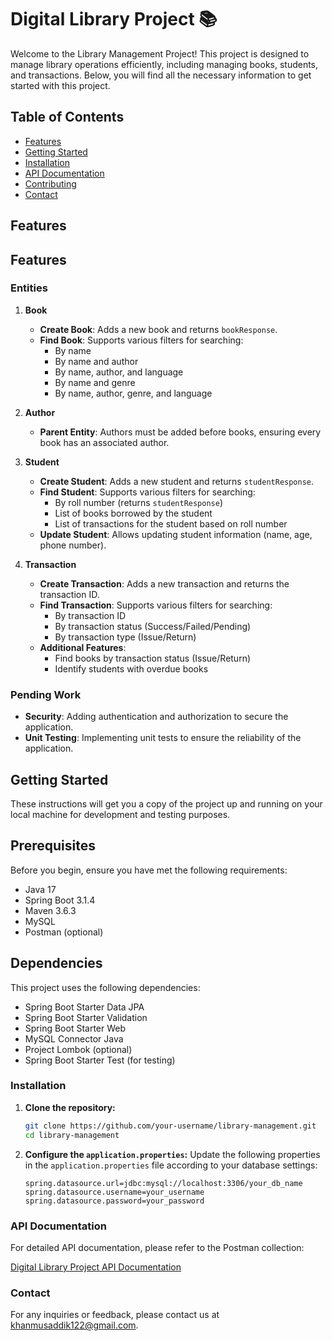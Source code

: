 # Digital Library Project 📚

Welcome to the Library Management Project! This project is designed to manage library operations efficiently, including managing books, students, and transactions. Below, you will find all the necessary information to get started with this project.

## Table of Contents
- [Features](#features)
- [Getting Started](#getting-started)
- [Installation](#installation)
- [API Documentation](#api-documentation)
- [Contributing](#contributing)
- [Contact](#contact)

## Features

## Features

### Entities

1. **Book**
    - **Create Book**: Adds a new book and returns `bookResponse`.
    - **Find Book**: Supports various filters for searching:
        - By name
        - By name and author
        - By name, author, and language
        - By name and genre
        - By name, author, genre, and language

2. **Author**
    - **Parent Entity**: Authors must be added before books, ensuring every book has an associated author.

3. **Student**
    - **Create Student**: Adds a new student and returns `studentResponse`.
    - **Find Student**: Supports various filters for searching:
        - By roll number (returns `studentResponse`)
        - List of books borrowed by the student
        - List of transactions for the student based on roll number
    - **Update Student**: Allows updating student information (name, age, phone number).

4. **Transaction**
    - **Create Transaction**: Adds a new transaction and returns the transaction ID.
    - **Find Transaction**: Supports various filters for searching:
        - By transaction ID
        - By transaction status (Success/Failed/Pending)
        - By transaction type (Issue/Return)
    - **Additional Features**:
        - Find books by transaction status (Issue/Return)
        - Identify students with overdue books

### Pending Work
- **Security**: Adding authentication and authorization to secure the application.
- **Unit Testing**: Implementing unit tests to ensure the reliability of the application.

## Getting Started

These instructions will get you a copy of the project up and running on your local machine for development and testing purposes.

## Prerequisites

Before you begin, ensure you have met the following requirements:

- Java 17
- Spring Boot 3.1.4
- Maven 3.6.3
- MySQL
- Postman (optional)

## Dependencies

This project uses the following dependencies:

- Spring Boot Starter Data JPA
- Spring Boot Starter Validation
- Spring Boot Starter Web
- MySQL Connector Java
- Project Lombok (optional)
- Spring Boot Starter Test (for testing)

### Installation

1. **Clone the repository:**
   ```bash
   git clone https://github.com/your-username/library-management.git
   cd library-management
   ```
 2. **Configure the `application.properties`:** 
 Update the following properties in the `application.properties` file according to your database settings:
    ```properties
    spring.datasource.url=jdbc:mysql://localhost:3306/your_db_name
    spring.datasource.username=your_username
    spring.datasource.password=your_password
    ``` 

### API Documentation

For detailed API documentation, please refer to the Postman collection:

[Digital Library Project API Documentation](https://documenter.getpostman.com/view/29782116/2sA3e1Bq4T)

### Contact

For any inquiries or feedback, please contact us at [khanmusaddik122@gmail.com](mailto:khanmusaddik122@gmail.com).



   

